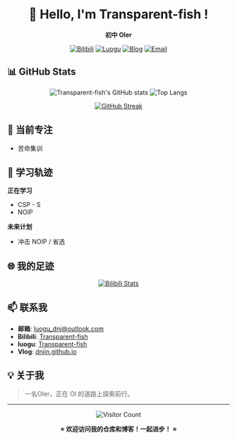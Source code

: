 <div align="center">

# 🐠 Hello, I'm Transparent-fish !

**初中 OIer**

[![Bilibili](https://img.shields.io/badge/B站-Transparent--fish-00A1D6?style=flat&logo=bilibili)](https://space.bilibili.com/3493107286936399)
[![Luogu](https://img.shields.io/badge/洛谷-Transparent--fish-1E90FF?style=flat)](https://www.luogu.com.cn/user/766220)
[![Blog](https://img.shields.io/badge/博客-dnjin.github.io-FF69B4?style=flat)](https://dnjin.github.io)
[![Email](https://img.shields.io/badge/邮箱-luogu_dnj@outlook.com-0078D4?style=flat&logo=microsoft-outlook)](mailto:luogu_dnj@outlook.com)

</div>

## 📊 GitHub Stats

<div align="center">
  
![Transparent-fish's GitHub stats](https://github-readme-stats.vercel.app/api?username=Transparent-fish&show_icons=true&theme=radical)
![Top Langs](https://github-readme-stats.vercel.app/api/top-langs/?username=Transparent-fish&layout=compact&theme=radical)

[![GitHub Streak](https://streak-stats.demolab.com/?user=Transparent-fish&theme=radical)](https://git.io/streak-stats)

</div>

## 🎯 当前专注

- 苦命集训

## 📝 学习轨迹

**正在学习**
- CSP - S
- NOIP

**未来计划**
- 冲击 NOIP / 省选

## 🌐 我的足迹

<div align="center">

[![Bilibili Stats](https://stats.justsong.cn/api/bilibili/?id=3493107286936399&theme=radical)](https://space.bilibili.com/3493107286936399)

</div>

## 📫 联系我

- **邮箱**: luogu_dnj@outlook.com
- **Bilibili**: [Transparent-fish](https://space.bilibili.com/3493107286936399)
- **luogu**: [Transparent-fish](https://www.luogu.com.cn/user/766220)
- **Vlog**: [dnjin.github.io](https://dnjin.github.io)

## 💡 关于我

> 一名OIer，正在 OI 的道路上探索前行。

---

<div align="center">

![Visitor Count](https://komarev.com/ghpvc/?username=Transparent-fish&color=blueviolet)

**⭐ 欢迎访问我的仓库和博客！一起进步！ ⭐**

</div>
